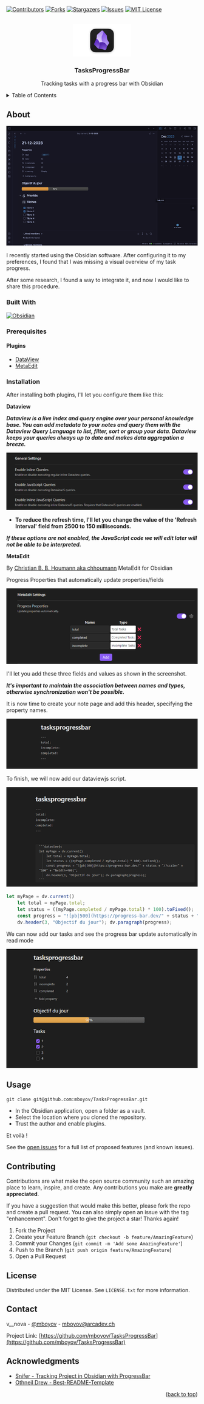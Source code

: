 <!-- Improved compatibility of back to top link: See: https://github.com/othneildrew/Best-README-Template/pull/73 -->
<a name="readme-top"></a>
<!--
*** Thanks for checking out the Best-README-Template. If you have a suggestion
*** that would make this better, please fork the repo and create a pull request
*** or simply open an issue with the tag "enhancement".
*** Don't forget to give the project a star!
*** Thanks again! Now go create something AMAZING! :D
-->



<!-- PROJECT SHIELDS -->
<!--
*** I'm using markdown "reference style" links for readability.
*** Reference links are enclosed in brackets [ ] instead of parentheses ( ).
*** See the bottom of this document for the declaration of the reference variables
*** for contributors-url, forks-url, etc. This is an optional, concise syntax you may use.
*** https://www.markdownguide.org/basic-syntax/#reference-style-links
-->
[![Contributors][contributors-shield]][contributors-url]
[![Forks][forks-shield]][forks-url]
[![Stargazers][stars-shield]][stars-url]
[![Issues][issues-shield]][issues-url]
[![MIT License][license-shield]][license-url]
<!-- [![LinkedIn][linkedin-shield]][linkedin-url] -->



<!-- PROJECT LOGO -->
<br />
<div align="center">
  <a href="https://github.com/mboyov/TasksProgressBar">
    <img src="images/logo.png" alt="Logo" width="30%" height="auto">
  </a>

<h3 align="center">TasksProgressBar</h3>

  <p align="center">
    Tracking tasks with a progress bar with Obsidian
  </p>
</div>



<!-- TABLE OF CONTENTS -->
<details>
  <summary>Table of Contents</summary>
  <ol>
    <li>
      <a href="#about-the-project">About The Project</a>
      <ul>
        <li><a href="#built-with">Built With</a></li>
      </ul>
    </li>
    <li>
      <ul>
        <li><a href="#prerequisites">Prerequisites</a></li>
        <li><a href="#installation">Installation</a></li>
      </ul>
    </li>
    <li><a href="#usage">Usage</a></li>
    <li><a href="#contributing">Contributing</a></li>
    <li><a href="#license">License</a></li>
    <li><a href="#contact">Contact</a></li>
    <li><a href="#acknowledgments">Acknowledgments</a></li>
  </ol>
</details>



<!-- ABOUT THE PROJECT -->
## About

[![Product Name Screen Shot][product-screenshot]]()

I recently started using the Obsidian software. After configuring it to my preferences, I found that I was missing a visual overview of my task progress.

After some research, I found a way to integrate it, and now I would like to share this procedure.


### Built With

[![Obsidian][Obsidian.md]][Obsidian-url]

### Prerequisites

#### Plugins

* [DataView](https://blacksmithgu.github.io/obsidian-dataview/)
* [MetaEdit](https://github.com/chhoumann/MetaEdit)


### Installation

After installing both plugins, I'll let you configure them like this:

**Dataview**

***Dataview is a live index and query engine over your personal knowledge base. You can add metadata to your notes and query them with the Dataview Query Language to list, filter, sort or group your data. Dataview keeps your queries always up to date and makes data aggregation a breeze.***
 
![dataview_config][dataviewconfig-screenshot]

- **To reduce the refresh time, I'll let you change the value of the 'Refresh Interval' field from 2500 to 150 milliseconds.**

***If these options are not enabled, the JavaScript code we will edit later will not be able to be interpreted.***

**MetaEdit**

By [Christian B. B. Houmann aka chhoumann](https://github.com/chhoumann/MetaEdit) MetaEdit for Obsidian

Progress Properties that automatically update properties/fields  

![metaedit-config][metaeditconfig-screenshot]

I'll let you add these three fields and values as shown in the screenshot.

***It's important to maintain the association between names and types, otherwise synchronization won't be possible.***

It is now time to create your note page and add this header, specifying the property names.

![header][header-screenshot]

To finish, we will now add our dataviewjs script.

![dataviewjs][dataviewjs-screenshot]

```js
let myPage = dv.current()
    let total = myPage.total;
    let status = ((myPage.completed / myPage.total) * 100).toFixed();
    const progress = "![pb|500](https://progress-bar.dev/" + status + "/?scale=" + "100" + "&width=400)";
    dv.header(3, "Objectif du jour"); dv.paragraph(progress);
```

We can now add our tasks and see the progress bar update automatically in read mode

![progressbar][progressbar-screenshot]

<!-- USAGE EXAMPLES -->
## Usage

```shell
git clone git@github.com:mboyov/TasksProgressBar.git
```
- In the Obsidian application, open a folder as a vault.
- Select the location where you cloned the repository.
- Trust the author and enable plugins.

Et voilà !


See the [open issues](https://github.com/mboyov/TasksProgressBar/issues) for a full list of proposed features (and known issues).

<!-- CONTRIBUTING -->
## Contributing

Contributions are what make the open source community such an amazing place to learn, inspire, and create. Any contributions you make are **greatly appreciated**.

If you have a suggestion that would make this better, please fork the repo and create a pull request. You can also simply open an issue with the tag "enhancement".
Don't forget to give the project a star! Thanks again!

1. Fork the Project
2. Create your Feature Branch (`git checkout -b feature/AmazingFeature`)
3. Commit your Changes (`git commit -m 'Add some AmazingFeature'`)
4. Push to the Branch (`git push origin feature/AmazingFeature`)
5. Open a Pull Request

<!-- LICENSE -->
## License

Distributed under the MIT License. See `LICENSE.txt` for more information.


<!-- CONTACT -->
## Contact

v__nova - [@mboyov](https://twitter.com/mboyov) - mboyov@arcadev.ch 

Project Link: [https://github.com/mboyov/TasksProgressBar](https://github.com/mboyov/TasksProgressBar)

<!-- ACKNOWLEDGMENTS -->
## Acknowledgments

* [Snifer - Tracking Project in Obsidian with ProgressBar](https://github.com/Snifer/Curso-obsidian-desde-0/blob/main/TrackingProjects%20Obsidian.md)
* [Othneil Drew - Best-README-Template ](https://github.com/othneildrew/Best-README-Template) 

<p align="right">(<a href="#readme-top">back to top</a>)</p>

<!-- MARKDOWN LINKS & IMAGES -->
<!-- https://www.markdownguide.org/basic-syntax/#reference-style-links -->
[contributors-shield]: https://img.shields.io/github/contributors/mboyov/TasksProgressBar.svg?style=for-the-badge
[contributors-url]: https://github.com/mboyov/TasksProgressBar/graphs/contributors
[forks-shield]: https://img.shields.io/github/forks/mboyov/TasksProgressBar.svg?style=for-the-badge
[forks-url]: https://github.com/mboyov/TasksProgressBar/network/members
[stars-shield]: https://img.shields.io/github/stars/mboyov/TasksProgressBar.svg?style=for-the-badge
[stars-url]: https://github.com/mboyov/TasksProgressBar/stargazers
[issues-shield]: https://img.shields.io/github/issues/mboyov/TasksProgressBar.svg?style=for-the-badge
[issues-url]: https://github.com/mboyov/TasksProgressBar/issues
[license-shield]: https://img.shields.io/github/license/mboyov/TasksProgressBar.svg?style=for-the-badge
[license-url]: https://github.com/mboyov/TasksProgressBar/blob/main/LICENSE.txt
[product-screenshot]: images/screenshot.png
[dataviewconfig-screenshot]: images/dataview_config.png
[metaeditconfig-screenshot]: images/metaedit_config.png
[header-screenshot]: images/header.png
[dataviewjs-screenshot]: images/dataviewjs.png
[progressbar-screenshot]: images/progressbar.png
[Obsidian.md]: https://img.shields.io/badge/Obsidian-black?logo=Obsidian&logoColor=purple
[Obsidian-url]: https://obsidian.md/
[Dataview-url]: https://blacksmithgu.github.io/obsidian-dataview/
[MetaEdit-url]: https://github.com/chhoumann/MetaEdit
